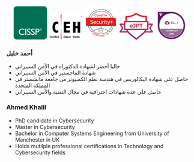 <p align="center">
  <img src="https://github.com/akhalil-qa/akhalil-qa/blob/main/cissp.png" width="90" title="CISSP">
  <img src="https://github.com/akhalil-qa/akhalil-qa/blob/main/ceh.png" width="90" title="CEH">
  <img src="https://github.com/akhalil-qa/akhalil-qa/blob/main/securityplus.png" width="90" title="Security+">
  <img src="https://github.com/akhalil-qa/akhalil-qa/blob/main/ejpt.png" width="90" title="eJPT">
  <img src="https://github.com/akhalil-qa/akhalil-qa/blob/main/itil4.png" width="90" title="ITIL4">
</p>

### أحمد خليل
* حاليا أحضر لشهادة الدكتوراه في الأمن السيبراني
* شهادة الماجستير في الأمن السيبراني
* حاصل على شهادة البكالوريس في هندسة نظم الكمبيوتر من جامعة مانشستر في المملكة المتحدة
*  حاصل على عدة شهادات احترافية في مجال التقنية والأمن السيبراني

### Ahmed Khalil
* PhD candidate in Cybersecurity
* Master in Cybersecurity
* Bachelor in Computer Systems Engineering from University of Manchester in UK
* Holds mutilple professional certifications in Technology and Cybersecurity fields

